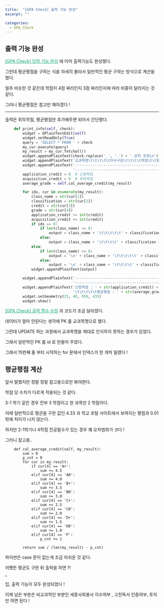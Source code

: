 ```yaml
---
title:  "[GPA Check] 출력 기능 완성"
excerpt: ""

categories:
  - GPA_Check
---
```


## 출력 기능 완성

<a href="https://nam-ki-bok.github.io/gpa_check/GPA_8/" style="color:#0FA678">[GPA Check] 입력 기능 완성</a> 에 이어 출력기능도 완성했다.

그런데 평균평점을 구하는 식을 자세히 몰라서 일반적인 평균 구하는 방식으로 계산을 했다.

얼추 비슷한 것 같은데 학점이 4점 짜리인지 3점 짜리인지에 따라 비중이 달라지는 것 같다.

그러니 평균평점은 참고만 해야겠다 !

---

출력은 취득학점, 평균평점만 추가해주면 되어서 간단했다.

```python
    def print_info(self, check):
        widget = QPlainTextEdit(self)
        widget.setReadOnly(True)
        query = 'SELECT * FROM ' + check
        my_cur.execute(query)
        my_result = my_cur.fetchall()
        widget.appendPlainText(check.replace('_', '-') + ' 성적 조회\n')
        widget.appendPlainText('교과목명\t\t\t\t\t이수구분\t\t\t\t학점\t\t등급')
        widget.appendPlainText('-------------------------------------------------------------------------------'
                               '----------------------------------------------------------------------------')
        application_credit = 0  # 신청학점
        acquisition_credit = 0  # 취득학점
        average_grade = self.cal_average_credit(my_result)

        for idx, cur in enumerate(my_result):
            class_name = str(cur[1])
            classification = str(cur[2])
            credit = str(cur[3])
            grade = str(cur[4])
            application_credit += int(credit)
            acquisition_credit += int(credit)
            if idx == 0:
                if len(class_name) <= 8:
                    output = class_name + '\t\t\t\t\t' + classification + '\t\t\t\t' + credit + '\t\t' + grade
                else:
                    output = class_name + '\t\t\t\t' + classification + '\t\t\t\t' + credit + '\t\t' + grade
            else:
                if len(class_name) <= 8:
                    output = '\n' + class_name + '\t\t\t\t\t' + classification + '\t\t\t\t' + credit + '\t\t' + grade
                else:
                    output = '\n' + class_name + '\t\t\t\t' + classification + '\t\t\t\t' + credit + '\t\t' + grade
            widget.appendPlainText(output)

        widget.appendPlainText('-------------------------------------------------------------------------------'
                               '----------------------------------------------------------------------------\n')
        widget.appendPlainText('신청학점 : ' + str(application_credit) + '\t\t\t\t\t취득학점 : ' + str(acquisition_credit) +
                               '\t\t\t\t\t평균평점 : ' + str(average_grade)[:4])
        widget.setGeometry(25, 40, 950, 435)
        widget.show()
```

<a href="https://nam-ki-bok.github.io/gpa_check/GPA_6/" style="color:#0FA678">[GPA Check] 출력 함수 수정</a> 과 코드가 조금 달라졌다.

데이터가 얼마 안된다는 생각에 PK 를 교과목명으로 했다.

그런데 UPDATE 하는 과정에서 교과목명을 제대로 인식하지 못하는 경우가 있었다.

그래서 일반적인 PK 를 id 로 만들어 주었다.

그래서 15번째 줄 부터 시작하는 for 문에서 인덱스가 한 개씩 밀렸다 !

## 평균평점 계산

앞서 말했지만 정말 정말 참고용으로만 봐야한다.

학점 당 수치가 다르게 적용되는 것 같다.

3-1 학기 같은 경우 전부 3 학점이고 한 과목만 2 학점이다.

이때 일반적으로 평균을 구한 값인 4.33 과 학교 포털 사이트에서 보여지는 평점과 0.01 밖에 차이가 나지 않는다.

하지만 2-1학기나 4학점 전공필수가 있는 경우 꽤 오차범위가 크다 !

그러니 참고용..

```
    def cal_average_credit(self, my_result):
        sum = 0
        p_cnt = 0
        for cur in my_result:
            if cur[4] == 'A+':
                sum += 4.5
            elif cur[4] == 'A0':
                sum += 4.0
            elif cur[4] == 'B+':
                sum += 3.5
            elif cur[4] == 'B0':
                sum += 3.0
            elif cur[4] == 'C+':
                sum += 2.5
            elif cur[4] == 'C0':
                sum += 2.0
            elif cur[4] == 'D+':
                sum += 1.5
            elif cur[4] == 'D0':
                sum += 1.0
            elif cur[4] == 'P':
                p_cnt += 1

        return sum / (len(my_result) - p_cnt)
```

파이썬은 case 문이 없는게 조금 아쉬운 것 같다.

어쨌든 평균도 구한 뒤 출력을 하면 ?!

<img src="https://nam-ki-bok.github.io/assets/images/toy_project/GPA_15.png" style="zoom:35%;" />

입, 출력 기능이 모두 완성되었다 !

이제 남은 부분은 비교과적인 부분인 세종사회봉사 이수여부 , 고전독서 인증여부, 토익 만 하면 된다 !

